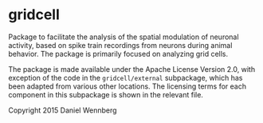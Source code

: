 # gridcell

Package to facilitate the analysis of the spatial modulation of neuronal
activity, based on spike train recordings from neurons during animal behavior.
The package is primarily focused on analyzing grid cells.

The package is made available under the Apache License Version 2.0, with
exception of the code in the ``gridcell/external`` subpackage, which has been
adapted from various other locations. The licensing terms for each component in
this subpackage is shown in the relevant file.


Copyright 2015 Daniel Wennberg
